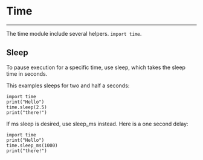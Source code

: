 # Time

---

The time module include several helpers. `import time`.

## Sleep

To pause execution for a specific time, use sleep, which takes the sleep time in seconds.

This examples sleeps for two and half a seconds:

```
import time
print("Hello")
time.sleep(2.5)
print("there!")
```

If ms sleep is desired, use sleep_ms instead. Here is a one second delay:

```
import time
print("Hello")
time.sleep_ms(1000)
print("there!")
```

